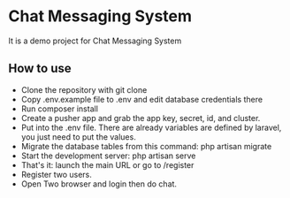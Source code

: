 # Chat Messaging System
It is a demo project for Chat Messaging System

## How to use
- Clone the repository with git clone
- Copy .env.example file to .env and edit database credentials there
- Run composer install
- Create a pusher app and grab the app key, secret, id, and cluster.
- Put into the .env file. There are already variables are defined by laravel, you just need to put the values.
- Migrate the database tables from this command: php artisan migrate
- Start the development server: php artisan serve
- That's it: launch the main URL or go to /register
- Register two users.
- Open Two browser and login then do chat.

